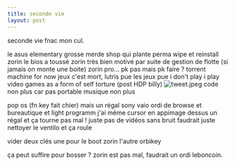 ```yaml
---
title: seconde vie
layout: post
---
```


seconde vie fnac mon cul.

le asus
elementary grosse merde
shop qui plante perma
wipe et reinstall zorin
le bios a toussé
zorin très bien
motivé par suite de gestion de flotte
(si jamais on monte une boite)
zorin pro... pk pas
mais pk faire ?
torrent machine for now
jeux c'est mort, lutris pue
les jeux pue
i don't play i play video games as a form of self torture
(post HDP billy)
![tweet.jpeg](/img/turten/tweet.jpeg)
code non plus car pas portable
musique non plus

pop os
(fn key fait chier)
mais un régal
sony vaio ordi de browse et bureautique et light programm
j'ai même cursor en appimage dessus
un régal
et ça tourne pas mal !
juste pas de vidéos sans bruit
faudrait juste nettoyer le ventilo et ça roule

vider deux clés
une pour le boot zorin
l'autre orbikey

ça peut suffire pour bosser ?
zorin est pas mal,
faudrait un ordi leboncoin.
